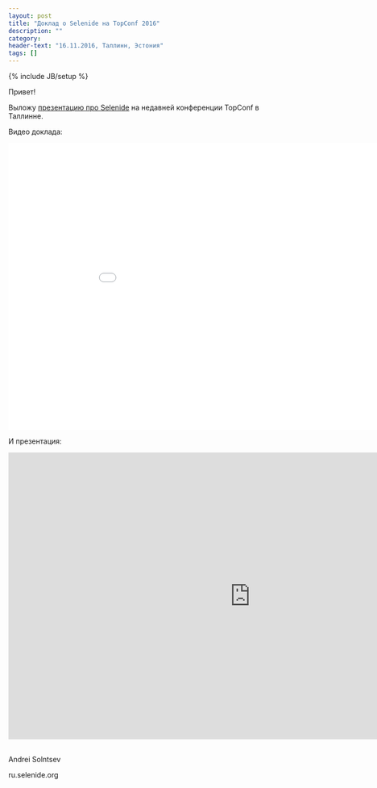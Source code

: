 ```yaml
---
layout: post
title: "Доклад о Selenide на TopConf 2016"
description: ""
category:
header-text: "16.11.2016, Таллинн, Эстония"
tags: []
---
```

{% include JB/setup %}

Привет!

Выложу [презентацию про Selenide](http://topconf.com/tallinn-2016/trackevent/selenide-concise-ui-tests-in-java/) на недавней конференции TopConf в Таллинне.

Видео доклада:
<iframe src="//www.youtube.com/embed/hHwFIONnVRs" width="960" height="569" frameborder="0"></iframe> 

И презентация:

<div class="wrapper-content center">
<iframe src="https://docs.google.com/presentation/d/1kH4tQuZujMYgW_gcHI0-ekNxV7dGspZbNIb4DVUgURs/embed?start=false&loop=false&delayms=3000" frameborder="0" width="960" height="569" allowfullscreen="true" mozallowfullscreen="true" webkitallowfullscreen="true"></iframe>
</div>

<br/>


Andrei Solntsev

ru.selenide.org
